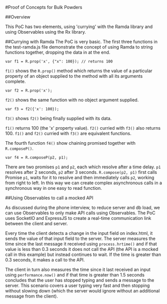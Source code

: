 #Proof of Concepts for Bulk Powders

##Overview

This PoC has two elements, using 'currying' with the Ramda library and using Observables using the Rx library.

##Currying with Ramda
The PoC is very basic. The first three functions in the test-ramda.js file demonstrate the concept of using Ramda to string functions together, dropping the data in at the end. 

`var f1 = R.prop('x', {"x": 100}); // returns 100`

`f1()` shows the `R.prop()` method which returns the value of a particular property of an object supplied to the method with all its arguments complete. 

`var f2 = R.prop('x');`

`f2()` shows the same function with no object argument supplied.

`var f3 = f2({'x': 100});`

`f3()` shows `f2()` being finally supplied with its data. 

`f1()` returns 100 (the 'x' property value). `f2()` curried with `f3()` also returns 100. `f1()` and `f2()` curried with `f3()` are equivalent functions.

The fourth function `f4()` show chaining promised together with `R.composeP()`. 

`var f4 = R.composeP(p2, p1);`


There are two promises `p1` and `p2`, each which resolve after a time delay. `p1` resolves after 2 seconds, `p2` after 3 seconds. `R.compose(p2, p1)` first calls Promise `p1`, waits for it to resolve and then immediately calls `p2`, working from right to left. In this way we can create complex asynchronous calls in a synchronous way in one easy to read function. 

##Using Observables to call a mocked API

As discussed during the phone interview, to reduce server and db load, we can use Observables to only make API calls using Observables. The PoC uses SocketIO and ExpressJS to create a real-time communication link between the client and server.

Every time the client detects a change in the input field on index.html, it sends the value of that input field to the server. The server measures the time since the last message it received using `process.hrtime()` and if that value is less than 0.3 seconds it does not call the API (the API is a mocked call in this example) but instead continues to wait. If the time is greater than 0.3 seconds, it makes a call to the API.
 
 The client in turn also measures the time since it last received an input using `performance.now()` and if that time is greater than 1.5 seconds concludes that the user has stopped typing and sends a message to the server. This scenario covers a user typing very fast and then stopping without slowing down (which the server would ignore without an additional message from the client).